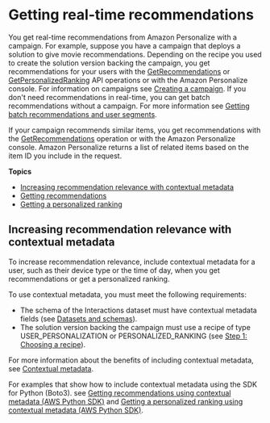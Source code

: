 # Getting real\-time recommendations<a name="getting-real-time-recommendations"></a>

You get real\-time recommendations from Amazon Personalize with a campaign\. For example, suppose you have a campaign that deploys a solution to give movie recommendations\. Depending on the recipe you used to create the solution version backing the campaign, you get recommendations for your users with the [GetRecommendations](API_RS_GetRecommendations.md) or [GetPersonalizedRanking](API_RS_GetPersonalizedRanking.md) API operations or with the Amazon Personalize console\. For information on campaigns see [Creating a campaign](campaigns.md)\. If you don't need recommendations in real\-time, you can get batch recommendations without a campaign\. For more information see [Getting batch recommendations and user segments](recommendations-batch.md)\. 

 If your campaign recommends similar items, you get recommendations with the [GetRecommendations](API_RS_GetRecommendations.md) operation or with the Amazon Personalize console\. Amazon Personalize returns a list of related items based on the item ID you include in the request\. 

**Topics**
+ [Increasing recommendation relevance with contextual metadata](#contextual-metadata)
+ [Getting recommendations](recommendations.md)
+ [Getting a personalized ranking](rankings.md)

## Increasing recommendation relevance with contextual metadata<a name="contextual-metadata"></a>

To increase recommendation relevance, include contextual metadata for a user, such as their device type or the time of day, when you get recommendations or get a personalized ranking\. 

To use contextual metadata, you must meet the following requirements: 
+ The schema of the Interactions dataset must have contextual metadata fields \(see [Datasets and schemas](how-it-works-dataset-schema.md)\)\. 
+ The solution version backing the campaign must use a recipe of type USER\_PERSONALIZATION or PERSONALIZED\_RANKING \(see [Step 1: Choosing a recipe](working-with-predefined-recipes.md)\)\. 

 For more information about the benefits of including contextual metadata, see [Contextual metadata](interactions-datasets.md#interactions-contextual-metadata)\. 

 For examples that show how to include contextual metadata using the SDK for Python \(Boto3\)\. see [Getting recommendations using contextual metadata \(AWS Python SDK\)](recommendations.md#get-recommendations-metadata-sdk-example) and [Getting a personalized ranking using contextual metadata \(AWS Python SDK\)](rankings.md#personalized-ranking-contextual-metadata-example)\. 